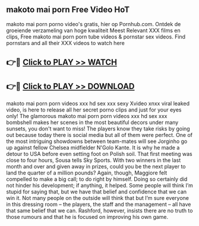 ## makoto mai porn Free Video HoT 

makoto mai porn porno video's gratis, hier op Pornhub.com. Ontdek de groeiende verzameling van hoge kwaliteit Meest Relevant XXX films en clips,
Free makoto mai porn porn tube videos & pornstar sex videos. Find pornstars and all their XXX videos to watch here


## 👉🔴 [Click to PLAY >> WATCH](http://us.freeplayer.one?title=makoto_mai_porn&ref=16D)

## 👉🔴 [Click to PLAY >> DOWNLOAD](http://us.freeplayer.one?title=makoto_mai_porn&ref=16D)


makoto mai porn porn videos xxx hd sex xxx sexy Xvideo xnxx viral leaked video, is here to release all her secret porno clips and just for your eyes only! The glamorous makoto mai porn porn videos xxx hd sex xxx bombshell makes her scenes in the most beautiful decors under many sunsets, you don't want to miss! The players know they take risks by going out because today there is social media but all of them were perfect. One of the most intriguing showdowns between team-mates will see Jorginho go up against fellow Chelsea midfielder N'Golo Kante. It is why he made a detour to USA before even setting foot on Polish soil. That first meeting was close to four hours, Sousa tells Sky Sports. With two winners in the last month and over and given away in prizes, could you be the next player to land the quarter of a million pounds? Again, though, Maggiore felt compelled to make a big call; to do right by himself. Doing so certainly did not hinder his development; if anything, it helped. Some people will think I’m stupid for saying that, but we have that belief and confidence that we can win it. Not many people on the outside will think that but I’m sure everyone in this dressing room – the players, the staff and the management – all have that same belief that we can. Rashford, however, insists there are no truth to those rumours and that he is focused on improving his own game.